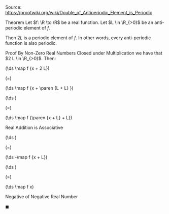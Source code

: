 # 

Source: https://proofwiki.org/wiki/Double_of_Antiperiodic_Element_is_Periodic

Theorem
Let $f: \R \to \R$ be a real function.
Let $L \in \R_{>0}$ be an anti-periodic element of $f$.

Then $2 L$ is a periodic element of $f$.
In other words, every anti-periodic function is also periodic.


Proof
By Non-Zero Real Numbers Closed under Multiplication we have that $2 L \in \R_{>0}$.
Then:














\(\ds \map f {x + 2 L}\)

\(=\)







\(\ds \map f {x + \paren {L + L} }\)




















\(\ds \)

\(=\)







\(\ds \map f {\paren {x + L} + L}\)





Real Addition is Associative














\(\ds \)

\(=\)







\(\ds -\map f {x + L}\)




















\(\ds \)

\(=\)







\(\ds \map f x\)





Negative of Negative Real Number



$\blacksquare$





